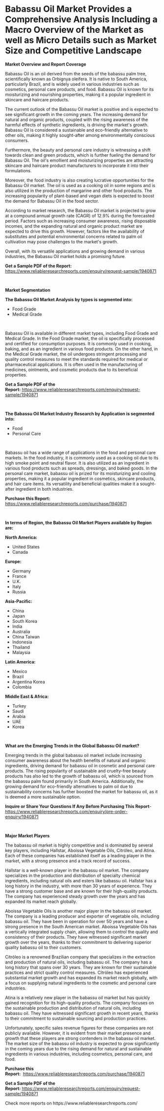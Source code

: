 <p><h1>Babassu Oil Market Provides a Comprehensive Analysis Including a Macro Overview of the Market as well as Micro Details such as Market Size and Competitive Landscape</h1></p><p><strong>Market Overview and Report Coverage</strong></p>
<p><p>Babassu Oil is an oil derived from the seeds of the babassu palm tree, scientifically known as Orbignya oleifera. It is native to South America, particularly Brazil, and is widely used in various industries such as cosmetics, personal care products, and food. Babassu Oil is known for its moisturizing and nourishing properties, making it a popular ingredient in skincare and haircare products.</p><p>The current outlook of the Babassu Oil market is positive and is expected to see significant growth in the coming years. The increasing demand for natural and organic products, coupled with the rising awareness of the harmful effects of synthetic ingredients, is driving the market's growth. Babassu Oil is considered a sustainable and eco-friendly alternative to other oils, making it highly sought-after among environmentally conscious consumers.</p><p>Furthermore, the beauty and personal care industry is witnessing a shift towards clean and green products, which is further fueling the demand for Babassu Oil. The oil's emollient and moisturizing properties are attracting skincare and haircare product manufacturers to incorporate it into their formulations.</p><p>Moreover, the food industry is also creating lucrative opportunities for the Babassu Oil market. The oil is used as a cooking oil in some regions and is also utilized in the production of margarine and other food products. The increasing popularity of plant-based and vegan diets is expected to boost the demand for Babassu Oil in the food sector.</p><p>According to market research, the Babassu Oil market is projected to grow at a compound annual growth rate (CAGR) of 12.9% during the forecasted period. Factors such as increasing consumer awareness, rising disposable incomes, and the expanding natural and organic product market are expected to drive this growth. However, factors like the availability of substitutes and potential environmental concerns related to palm oil cultivation may pose challenges to the market's growth.</p><p>Overall, with its versatile applications and growing demand in various industries, the Babassu Oil market holds a promising future.</p></p>
<p><strong>Get a Sample PDF of the Report:</strong> <a href="https://www.reliableresearchreports.com/enquiry/request-sample/1940871">https://www.reliableresearchreports.com/enquiry/request-sample/1940871</a></p>
<p>&nbsp;</p>
<p><strong>Market Segmentation</strong></p>
<p><strong>The Babassu Oil Market Analysis by types is segmented into:</strong></p>
<p><ul><li>Food Grade</li><li>Medical Grade</li></ul></p>
<p>&nbsp;</p>
<p><p>Babassu Oil is available in different market types, including Food Grade and Medical Grade. In the Food Grade market, the oil is specifically processed and certified for consumption purposes. It is commonly used in cooking, baking, and as an ingredient in various food products. On the other hand, in the Medical Grade market, the oil undergoes stringent processing and quality control measures to meet the standards required for medical or pharmaceutical applications. It is often used in the manufacturing of medicines, ointments, and cosmetic products due to its beneficial properties.</p></p>
<p><strong>Get a Sample PDF of the Report:</strong>&nbsp;<a href="https://www.reliableresearchreports.com/enquiry/request-sample/1940871">https://www.reliableresearchreports.com/enquiry/request-sample/1940871</a></p>
<p>&nbsp;</p>
<p><strong>The Babassu Oil Market Industry Research by Application is segmented into:</strong></p>
<p><ul><li>Food</li><li>Personal Care</li></ul></p>
<p>&nbsp;</p>
<p><p>Babassu oil has a wide range of applications in the food and personal care markets. In the food industry, it is commonly used as a cooking oil due to its high smoke point and neutral flavor. It is also utilized as an ingredient in various food products such as spreads, dressings, and baked goods. In the personal care market, babassu oil is prized for its moisturizing and cooling properties, making it a popular ingredient in cosmetics, skincare products, and hair care items. Its versatility and beneficial qualities make it a sought-after ingredient in both industries.</p></p>
<p><strong>Purchase this Report:</strong>&nbsp; <a href="https://www.reliableresearchreports.com/purchase/1940871">https://www.reliableresearchreports.com/purchase/1940871</a></p>
<p>&nbsp;</p>
<p><strong>In terms of Region, the Babassu Oil Market Players available by Region are:</strong></p>
<p>
    <p> <strong> North America: </strong>
        <ul>
            <li>United States</li>
            <li>Canada</li>
        </ul>
        </p> 
    <p> <strong> Europe: </strong>
        <ul>
            <li>Germany</li>
            <li>France</li>
            <li>U.K.</li>
            <li>Italy</li>
            <li>Russia</li>
        </ul>
        </p> 
    <p> <strong> Asia-Pacific: </strong>
        <ul>
            <li>China</li>
            <li>Japan</li>
            <li>South Korea</li>
            <li>India</li>
            <li>Australia</li>
            <li>China Taiwan</li>
            <li>Indonesia</li>
            <li>Thailand</li>
            <li>Malaysia</li>
        </ul>
        </p> 
    <p> <strong> Latin America: </strong>
        <ul>
            <li>Mexico</li>
            <li>Brazil</li>
            <li>Argentina Korea</li>
            <li>Colombia</li>
        </ul>
        </p> 
    <p> <strong> Middle East & Africa: </strong>
        <ul>
            <li>Turkey</li>
            <li>Saudi</li>
            <li>Arabia</li>
            <li>UAE</li>
            <li>Korea</li>
        </ul>
    </p>
    </p>
<p>&nbsp;</p>
<p><strong>What are the Emerging Trends in the Global Babassu Oil market?</strong></p>
<p><p>Emerging trends in the global babassu oil market include increasing consumer awareness about the health benefits of natural and organic ingredients, driving demand for babassu oil in cosmetic and personal care products. The rising popularity of sustainable and cruelty-free beauty products has also led to the growth of babassu oil, which is sourced from the babassu palm found primarily in South America. Additionally, the growing demand for eco-friendly alternatives to palm oil due to sustainability concerns has further boosted the market for babassu oil, as it is deemed a more sustainable option.</p></p>
<p><strong>Inquire or Share Your Questions If Any Before Purchasing This Report</strong>- <a href="https://www.reliableresearchreports.com/enquiry/pre-order-enquiry/1940871">https://www.reliableresearchreports.com/enquiry/pre-order-enquiry/1940871</a></p>
<p>&nbsp;</p>
<p><strong>Major Market Players</strong></p>
<p><p>The babassu oil market is highly competitive and is dominated by several key players, including Hallstar, Aboissa Vegetable Oils, Citróleo, and Atina. Each of these companies has established itself as a leading player in the market, with a strong presence and a track record of success.</p><p>Hallstar is a well-known player in the babassu oil market. The company specializes in the production and distribution of specialty chemical ingredients, including natural oils and esters like babassu oil. Hallstar has a long history in the industry, with more than 30 years of experience. They have a strong customer base and are known for their high-quality products. The company has experienced steady growth over the years and has expanded its market reach globally.</p><p>Aboissa Vegetable Oils is another major player in the babassu oil market. The company is a leading producer and exporter of vegetable oils, including babassu oil. They have been in operation for over 50 years and have a strong presence in the South American market. Aboissa Vegetable Oils has a vertically integrated supply chain, allowing them to control the quality and consistency of their products. They have witnessed significant market growth over the years, thanks to their commitment to delivering superior quality babassu oil to their customers.</p><p>Citróleo is a renowned Brazilian company that specializes in the extraction and production of natural oils, including babassu oil. The company has a long history that spans over 30 years. They are known for their sustainable practices and strict quality control measures. Citróleo has experienced substantial market growth and has expanded its market reach globally, with a focus on supplying natural ingredients to the cosmetic and personal care industries.</p><p>Atina is a relatively new player in the babassu oil market but has quickly gained recognition for its high-quality products. The company focuses on the sustainable production and distribution of natural oils, including babassu oil. They have witnessed significant growth in recent years, thanks to their commitment to sustainable sourcing and production practices.</p><p>Unfortunately, specific sales revenue figures for these companies are not publicly available. However, it is evident from their market presence and growth that these players are strong contenders in the babassu oil market. The market size of the babassu oil industry is expected to grow significantly in the coming years due to the rising demand for natural and sustainable ingredients in various industries, including cosmetics, personal care, and food.</p></p>
<p><strong>Purchase this Report:</strong>&nbsp;&nbsp;<a href="https://www.reliableresearchreports.com/purchase/1940871">https://www.reliableresearchreports.com/purchase/1940871</a></p>
<p></p>
<p><strong>Get a Sample PDF of the Report:</strong>&nbsp;<a href="https://www.reliableresearchreports.com/enquiry/request-sample/1940871">https://www.reliableresearchreports.com/enquiry/request-sample/1940871</a></p>
<p>Check more reports on https://www.reliableresearchreports.com/</p>